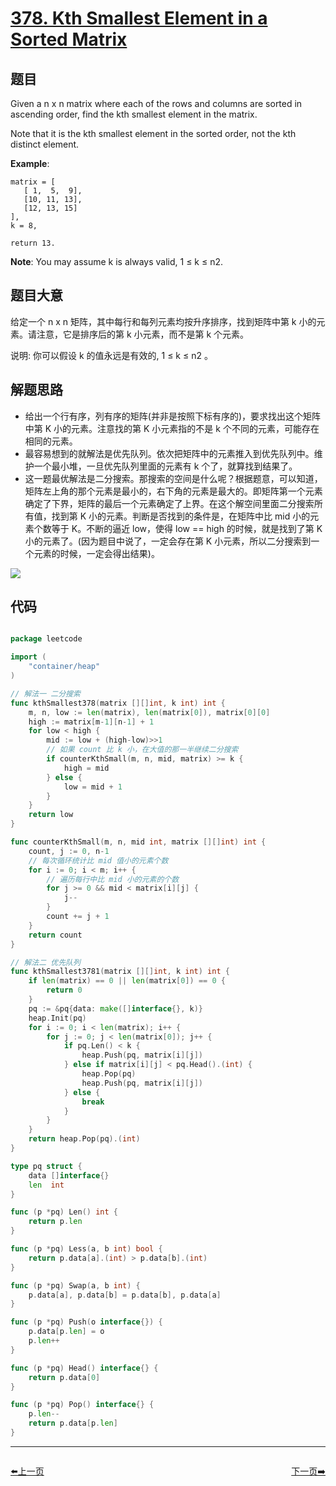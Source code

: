 # [378. Kth Smallest Element in a Sorted Matrix](https://leetcode.com/problems/kth-smallest-element-in-a-sorted-matrix/)


## 题目

Given a n x n matrix where each of the rows and columns are sorted in ascending order, find the kth smallest element in the matrix.

Note that it is the kth smallest element in the sorted order, not the kth distinct element.

**Example**:

    matrix = [
       [ 1,  5,  9],
       [10, 11, 13],
       [12, 13, 15]
    ],
    k = 8,
    
    return 13.

**Note**: You may assume k is always valid, 1 ≤ k ≤ n2.


## 题目大意

给定一个 n x n 矩阵，其中每行和每列元素均按升序排序，找到矩阵中第 k 小的元素。请注意，它是排序后的第 k 小元素，而不是第 k 个元素。


说明:
你可以假设 k 的值永远是有效的, 1 ≤ k ≤ n2 。


## 解题思路


- 给出一个行有序，列有序的矩阵(并非是按照下标有序的)，要求找出这个矩阵中第 K 小的元素。注意找的第 K 小元素指的不是 k 个不同的元素，可能存在相同的元素。
- 最容易想到的就解法是优先队列。依次把矩阵中的元素推入到优先队列中。维护一个最小堆，一旦优先队列里面的元素有 k 个了，就算找到结果了。
- 这一题最优解法是二分搜索。那搜索的空间是什么呢？根据题意，可以知道，矩阵左上角的那个元素是最小的，右下角的元素是最大的。即矩阵第一个元素确定了下界，矩阵的最后一个元素确定了上界。在这个解空间里面二分搜索所有值，找到第 K  小的元素。判断是否找到的条件是，在矩阵中比 mid 小的元素个数等于 K。不断的逼近 low，使得 low == high 的时候，就是找到了第 K 小的元素了。(因为题目中说了，一定会存在第 K 小元素，所以二分搜索到一个元素的时候，一定会得出结果)。

![](https://img.halfrost.com/Leetcode/leetcode_378.png)


## 代码

```go

package leetcode

import (
	"container/heap"
)

// 解法一 二分搜索
func kthSmallest378(matrix [][]int, k int) int {
	m, n, low := len(matrix), len(matrix[0]), matrix[0][0]
	high := matrix[m-1][n-1] + 1
	for low < high {
		mid := low + (high-low)>>1
		// 如果 count 比 k 小，在大值的那一半继续二分搜索
		if counterKthSmall(m, n, mid, matrix) >= k {
			high = mid
		} else {
			low = mid + 1
		}
	}
	return low
}

func counterKthSmall(m, n, mid int, matrix [][]int) int {
	count, j := 0, n-1
	// 每次循环统计比 mid 值小的元素个数
	for i := 0; i < m; i++ {
		// 遍历每行中比 mid 小的元素的个数
		for j >= 0 && mid < matrix[i][j] {
			j--
		}
		count += j + 1
	}
	return count
}

// 解法二 优先队列
func kthSmallest3781(matrix [][]int, k int) int {
	if len(matrix) == 0 || len(matrix[0]) == 0 {
		return 0
	}
	pq := &pq{data: make([]interface{}, k)}
	heap.Init(pq)
	for i := 0; i < len(matrix); i++ {
		for j := 0; j < len(matrix[0]); j++ {
			if pq.Len() < k {
				heap.Push(pq, matrix[i][j])
			} else if matrix[i][j] < pq.Head().(int) {
				heap.Pop(pq)
				heap.Push(pq, matrix[i][j])
			} else {
				break
			}
		}
	}
	return heap.Pop(pq).(int)
}

type pq struct {
	data []interface{}
	len  int
}

func (p *pq) Len() int {
	return p.len
}

func (p *pq) Less(a, b int) bool {
	return p.data[a].(int) > p.data[b].(int)
}

func (p *pq) Swap(a, b int) {
	p.data[a], p.data[b] = p.data[b], p.data[a]
}

func (p *pq) Push(o interface{}) {
	p.data[p.len] = o
	p.len++
}

func (p *pq) Head() interface{} {
	return p.data[0]
}

func (p *pq) Pop() interface{} {
	p.len--
	return p.data[p.len]
}

```


----------------------------------------------
<div style="display: flex;justify-content: space-between;align-items: center;">
<p><a href="https://books.halfrost.com/leetcode/ChapterFour/0300~0399/0376.Wiggle-Subsequence/">⬅️上一页</a></p>
<p><a href="https://books.halfrost.com/leetcode/ChapterFour/0300~0399/0385.Mini-Parser/">下一页➡️</a></p>
</div>

